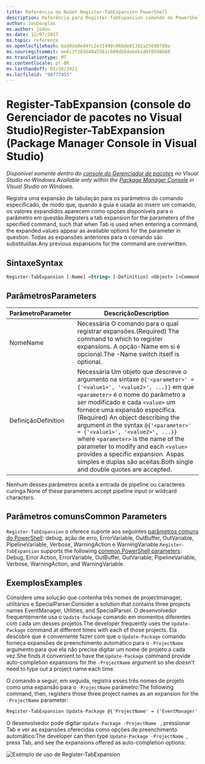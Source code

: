 ```yaml
---
title: Referência do NuGet Register-TabExpansion PowerShell
description: Referência para Register-TabExpansion comando do PowerShell no console do Gerenciador de pacotes NuGet no Visual Studio.
author: JonDouglas
ms.author: jodou
ms.date: 12/07/2017
ms.topic: reference
ms.openlocfilehash: 6ad0da0e84fc2e31499c06bde013d2a256987d9a
ms.sourcegitcommit: ee6c3f203648a5561c809db54ebeb1d0f0598b68
ms.translationtype: MT
ms.contentlocale: pt-BR
ms.lasthandoff: 01/26/2021
ms.locfileid: "98777455"
---
```

# <a name="register-tabexpansion-package-manager-console-in-visual-studio"></a><span data-ttu-id="624fb-103">Register-TabExpansion (console do Gerenciador de pacotes no Visual Studio)</span><span class="sxs-lookup"><span data-stu-id="624fb-103">Register-TabExpansion (Package Manager Console in Visual Studio)</span></span>

<span data-ttu-id="624fb-104">*Disponível somente dentro do [console do Gerenciador de pacotes](../../consume-packages/install-use-packages-powershell.md) no Visual Studio no Windows.*</span><span class="sxs-lookup"><span data-stu-id="624fb-104">*Available only within the [Package Manager Console](../../consume-packages/install-use-packages-powershell.md) in Visual Studio on Windows.*</span></span>

<span data-ttu-id="624fb-105">Registra uma expansão de tabulação para os parâmetros do comando especificado, de modo que, quando a guia é usada ao inserir um comando, os valores expandidos aparecem como opções disponíveis para o parâmetro em questão.</span><span class="sxs-lookup"><span data-stu-id="624fb-105">Registers a tab expansion for the parameters of the specified command, such that when Tab is used when entering a command, the expanded values appear as available options for the parameter in question.</span></span> <span data-ttu-id="624fb-106">Todas as expansões anteriores para o comando são substituídas.</span><span class="sxs-lookup"><span data-stu-id="624fb-106">Any previous expansions for the command are overwritten.</span></span>

## <a name="syntax"></a><span data-ttu-id="624fb-107">Sintaxe</span><span class="sxs-lookup"><span data-stu-id="624fb-107">Syntax</span></span>

```ps
Register-TabExpansion [-Name] <String> [-Definition] <Object> [<CommonParameters>]
```

## <a name="parameters"></a><span data-ttu-id="624fb-108">Parâmetros</span><span class="sxs-lookup"><span data-stu-id="624fb-108">Parameters</span></span>

| <span data-ttu-id="624fb-109">Parâmetro</span><span class="sxs-lookup"><span data-stu-id="624fb-109">Parameter</span></span> | <span data-ttu-id="624fb-110">Descrição</span><span class="sxs-lookup"><span data-stu-id="624fb-110">Description</span></span> |
| --- | --- |
| <span data-ttu-id="624fb-111">Nome</span><span class="sxs-lookup"><span data-stu-id="624fb-111">Name</span></span> | <span data-ttu-id="624fb-112">Necessária O comando para o qual registrar expansões.</span><span class="sxs-lookup"><span data-stu-id="624fb-112">(Required) The command to which to register expansions.</span></span> <span data-ttu-id="624fb-113">A opção-Name em si é opcional.</span><span class="sxs-lookup"><span data-stu-id="624fb-113">The -Name switch itself is optional.</span></span> |
| <span data-ttu-id="624fb-114">Definição</span><span class="sxs-lookup"><span data-stu-id="624fb-114">Definition</span></span> | <span data-ttu-id="624fb-115">Necessária Um objeto que descreve o argumento na sintaxe `@{'<parameter>' = {'<value1>', '<value2>', ...}}` em que `<parameter>` é o nome do parâmetro a ser modificado e cada `<value>` um fornece uma expansão específica.</span><span class="sxs-lookup"><span data-stu-id="624fb-115">(Required) An object describing the argument in the syntax `@{'<parameter>' = {'<value1>', '<value2>', ...}}` where `<parameter>` is the name of the parameter to modify and each `<value>` provides a specific expansion.</span></span> <span data-ttu-id="624fb-116">Aspas simples e duplas são aceitas.</span><span class="sxs-lookup"><span data-stu-id="624fb-116">Both single and double quotes are accepted.</span></span> |

<span data-ttu-id="624fb-117">Nenhum desses parâmetros aceita a entrada de pipeline ou caracteres curinga.</span><span class="sxs-lookup"><span data-stu-id="624fb-117">None of these parameters accept pipeline input or wildcard characters.</span></span>

## <a name="common-parameters"></a><span data-ttu-id="624fb-118">Parâmetros comuns</span><span class="sxs-lookup"><span data-stu-id="624fb-118">Common Parameters</span></span>

<span data-ttu-id="624fb-119">`Register-TabExpansion` o oferece suporte aos seguintes [parâmetros comuns do PowerShell](/powershell/module/microsoft.powershell.core/about/about_commonparameters): debug, ação de erro, ErrorVariable, OutBuffer, OutVariable, PipelineVariable, Verbose, WarningAction e WarningVariable.</span><span class="sxs-lookup"><span data-stu-id="624fb-119">`Register-TabExpansion` supports the following [common PowerShell parameters](/powershell/module/microsoft.powershell.core/about/about_commonparameters): Debug, Error Action, ErrorVariable, OutBuffer, OutVariable, PipelineVariable, Verbose, WarningAction, and WarningVariable.</span></span>

## <a name="examples"></a><span data-ttu-id="624fb-120">Exemplos</span><span class="sxs-lookup"><span data-stu-id="624fb-120">Examples</span></span>

<span data-ttu-id="624fb-121">Considere uma solução que contenha três nomes de projectmanager, utilitários e SpecialParser.</span><span class="sxs-lookup"><span data-stu-id="624fb-121">Consider a solution that contains three projects names EventManager, Utilities, and SpecialParser.</span></span> <span data-ttu-id="624fb-122">O desenvolvedor frequentemente usa o `Update-Package` comando em momentos diferentes com cada um desses projetos.</span><span class="sxs-lookup"><span data-stu-id="624fb-122">The developer frequently uses the `Update-Package` command at different times with each of those projects.</span></span> <span data-ttu-id="624fb-123">Ela descobre que é conveniente fazer com que o `Update-Package` comando forneça expansões de preenchimento automático para o `-ProjectName` argumento para que ela não precise digitar um nome de projeto a cada vez.</span><span class="sxs-lookup"><span data-stu-id="624fb-123">She finds it convenient to have the `Update-Package` command provide auto-completion expansions for the `-ProjectName` argument so she doesn't need to type out a project name each time.</span></span> 

<span data-ttu-id="624fb-124">O comando a seguir, em seguida, registra esses três nomes de projeto como uma expansão para o `-ProjectName` parâmetro:</span><span class="sxs-lookup"><span data-stu-id="624fb-124">The following command, then, registers those three project names as an expansion for the `-ProjectName` parameter:</span></span>

```ps
Register-TabExpansion Update-Package @{'ProjectName' = {'EventManager', 'Utilities', 'SpecialParser'}}    
```

<span data-ttu-id="624fb-125">O desenvolvedor pode digitar `Update-Package -ProjectName ` , pressionar Tab e ver as expansões oferecidas como opções de preenchimento automático:</span><span class="sxs-lookup"><span data-stu-id="624fb-125">The developer can then type `Update-Package -ProjectName `, press Tab, and see the expansions offered as auto-completion options:</span></span>

![Exemplo de uso de Register-TabExpansion](media/Register-TabExpansion-Example.png)